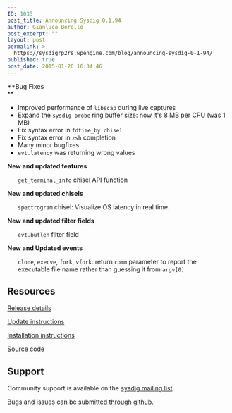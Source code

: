 ```yaml
---
ID: 1035
post_title: Announcing Sysdig 0.1.94
author: Gianluca Borello
post_excerpt: ""
layout: post
permalink: >
  https://sysdigrp2rs.wpengine.com/blog/announcing-sysdig-0-1-94/
published: true
post_date: 2015-01-20 16:34:46
---
```

**Bug Fixes  
** 
*   Improved performance of `libscap` during live captures
*   Expand the `sysdig-probe` ring buffer size: now it's 8 MB per CPU (was 1 MB)
*   Fix syntax error in `fdtime_by chisel`
*   Fix syntax error in `zsh` completion
*   Many minor bugfixes
*   `evt.latency` was returning wrong values

**New and updated features**

<ul class="task-list">
  <li>
    <code>get_terminal_info</code> chisel API function
  </li>
</ul>

**New and updated chisels**

<ul class="task-list">
  <li>
    <code>spectrogram</code> chisel: Visualize OS latency in real time.
  </li>
</ul>

**New and updated filter fields**

<ul class="task-list">
  <li>
    <code>evt.buflen</code> filter field
  </li>
</ul>

**New and Updated events**

<ul class="task-list">
  <li>
    <code>clone</code>, <code>execve</code>, <code>fork</code>, <code>vfork</code>: return <code>comm</code> parameter to report the executable file name rather than guessing it from <code>argv[0]</code>
  </li>
</ul>

## Resources

[Release details][1]

[Update instructions][2]

[Installation instructions][3]

[Source code][4]

## Support

Community support is available on the [sysdig mailing list][5].

Bugs and issues can be [submitted through github][6].

 [1]: https://github.com/draios/sysdig/releases
 [2]: https://github.com/draios/sysdig/wiki/Sysdig%20Update%20and%20Uninstall
 [3]: http://www.sysdig.org/install/
 [4]: https://github.com/draios/sysdig
 [5]: https://groups.google.com/forum/#!forum/sysdig
 [6]: https://github.com/draios/sysdig/issues?state=open